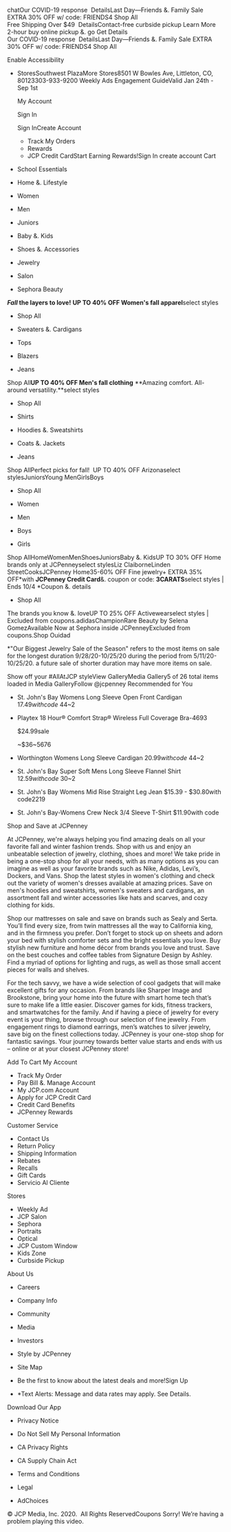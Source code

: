 chatOur COVID-19 response  DetailsLast Day—Friends &. Family Sale EXTRA 30% OFF w/ code: FRIENDS4 Shop All  
Free Shipping Over $49  DetailsContact-free curbside pickup Learn More  
2-hour buy online pickup &. go Get Details  
Our COVID-19 response  DetailsLast Day—Friends &. Family Sale EXTRA 30% OFF w/ code: FRIENDS4 Shop All  

Enable Accessibility

*   StoresSouthwest PlazaMore Stores8501 W Bowles Ave, Littleton, CO, 80123303-933-9200 Weekly Ads Engagement GuideValid Jan 24th - Sep 1st
    
    My Account
    
    Sign In
    
    Sign InCreate Account
    *   Track My Orders
    *   Rewards
    *   JCP Credit CardStart Earning Rewards!Sign In create account Cart

*   School Essentials
*   Home &. Lifestyle
*   Women
*   Men
*   Juniors
*   Baby &. Kids
*   Shoes &. Accessories
*   Jewelry
*   Salon
*   Sephora Beauty

**_Fall_ the layers to love!** **UP TO 40% OFF Women's fall apparel**select styles

*   Shop All

*   Sweaters &. Cardigans
    
*   Tops
    
*   Blazers
    
*   Jeans
    

Shop All**UP TO 40% OFF Men's fall clothing** **Amazing comfort. All-around versatility.**select styles

*   Shop All

*   Shirts
    
*   Hoodies &. Sweatshirts
    
*   Coats &. Jackets
    
*   Jeans
    

Shop AllPerfect picks for fall!  UP TO 40% OFF Arizonaselect stylesJuniorsYoung MenGirlsBoys 

*   Shop All

*   Women
    
*   Men
    
*   Boys
    
*   Girls
    

Shop AllHomeWomenMenShoesJuniorsBaby &. KidsUP TO 30% OFF Home brands only at JCPenneyselect stylesLiz ClaiborneLinden StreetCooksJCPenney Home35-60% OFF Fine jewelry+ EXTRA 35% OFF\*with **JCPenney Credit Card**&. coupon or code: **3CARATS**select styles | Ends 10/4 \*Coupon &. details

*   Shop All

The brands you know &. loveUP TO 25% OFF Activewearselect styles | Excluded from coupons.adidasChampionRare Beauty by Selena GomezAvailable Now at Sephora inside JCPenneyExcluded from coupons.Shop Ouidad

\*"Our Biggest Jewelry Sale of the Season" refers to the most items on sale for the longest duration 9/28/20-10/25/20 during the period from 5/11/20-10/25/20. a future sale of shorter duration may have more items on sale.

Show off your #AllAtJCP styleView GalleryMedia Gallery5 of 26 total items loaded in Media GalleryFollow @jcpenney Recommended for You

*   St. John's Bay Womens Long Sleeve Open Front Cardigan $17.49with code~$44~2
*   Playtex 18 Hour® Comfort Strap® Wireless Full Coverage Bra-4693
    
    $24.99sale
    
    ~$36~5676
*   Worthington Womens Long Sleeve Cardigan $20.99with code~$44~2
*   St. John's Bay Super Soft Mens Long Sleeve Flannel Shirt $12.59with code~$30~2
*   St. John's Bay Womens Mid Rise Straight Leg Jean $15.39 - $30.80with code2219
*   St. John's Bay-Womens Crew Neck 3/4 Sleeve T-Shirt $11.90with code

Shop and Save at JCPenney

At JCPenney, we're always helping you find amazing deals on all your favorite fall and winter fashion trends. Shop with us and enjoy an unbeatable selection of jewelry, clothing, shoes and more! We take pride in being a one-stop shop for all your needs, with as many options as you can imagine as well as your favorite brands such as Nike, Adidas, Levi’s, Dockers, and Vans. Shop the latest styles in women's clothing and check out the variety of women's dresses available at amazing prices. Save on men's hoodies and sweatshirts, women's sweaters and cardigans, an assortment fall and winter accessories like hats and scarves, and cozy clothing for kids.

  

Shop our mattresses on sale and save on brands such as Sealy and Serta. You’ll find every size, from twin mattresses all the way to California king, and in the firmness you prefer. Don’t forget to stock up on sheets and adorn your bed with stylish comforter sets and the bright essentials you love. Buy stylish new furniture and home décor from brands you love and trust. Save on the best couches and coffee tables from Signature Design by Ashley. Find a myriad of options for lighting and rugs, as well as those small accent pieces for walls and shelves.

  

For the tech savvy, we have a wide selection of cool gadgets that will make excellent gifts for any occasion. From brands like Sharper Image and Brookstone, bring your home into the future with smart home tech that’s sure to make life a little easier. Discover games for kids, fitness trackers, and smartwatches for the family. And if having a piece of jewelry for every event is your thing, browse through our selection of fine jewelry. From engagement rings to diamond earrings, men’s watches to silver jewelry, save big on the finest collections today. JCPenney is your one-stop shop for fantastic savings. Your journey towards better value starts and ends with us – online or at your closest JCPenney store!

  
  
Add To Cart My Account

*   Track My Order
*   Pay Bill &. Manage Account
*   My JCP.com Account
*   Apply for JCP Credit Card
*   Credit Card Benefits
*   JCPenney Rewards

Customer Service

*   Contact Us
*   Return Policy
*   Shipping Information
*   Rebates
*   Recalls
*   Gift Cards
*   Servicio Al Cliente

Stores

*   Weekly Ad
*   JCP Salon
*   Sephora
*   Portraits
*   Optical
*   JCP Custom Window
*   Kids Zone
*   Curbside Pickup

About Us

*   Careers
*   Company Info
*   Community
*   Media
*   Investors
*   Style by JCPenney
*   Site Map

*   Be the first to know about the latest deals and more!Sign Up
*   \*Text Alerts: Message and data rates may apply. See Details.

Download Our App

*   Privacy Notice
*   Do Not Sell My Personal Information
*   CA Privacy Rights
*   CA Supply Chain Act

*   Terms and Conditions
*   Legal
*   AdChoices

© JCP Media, Inc. 2020.  All Rights ReservedCoupons Sorry! We’re having a problem playing this video.